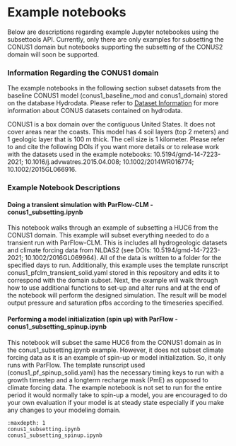 Example notebooks
=================

Below are descriptions regarding example Jupyter notebookes using the subsettools API. Currently, only there are only examples for subsetting the CONUS1 domain but notebooks supporting the subsetting of the CONUS2 domain will soon be supported. 

### Information Regarding the CONUS1 domain

The example notebooks in the following section subset datasets from the baseline CONUS1 model (conus1_baseline_mod and conus1_domain) stored on the database Hydrodata. 
Please refer to [Dataset Information](https://hydroframe-ml.github.io/readthedocs/tables/dataset.html) for more information about CONUS datasets contained on hydrodata.

CONUS1 is a box domain over the contiguous United States. It does not cover areas near the coasts. This model has 4 soil layers (top 2 meters) and 1 geologic layer that is 100 m thick. The cell size is 1 kilometer. Please refer to and cite the following DOIs if you want more details or to release work with the datasets used in the example notebooks: 10.5194/gmd-14-7223-2021; 10.1016/j.advwatres.2015.04.008; 10.1002/2014WR016774; 10.1002/2015GL066916.  

### Example Notebook Descriptions

#### Doing a transient simulation with ParFlow-CLM - conus1_subsetting.ipynb 

This notebook walks through an example of subsetting a HUC6 from the CONUS1 domain. This example will subset everything needed to do a transient run with ParFlow-CLM. 
This is includes all hydrogeologic datasets and climate forcing data from NLDAS2 (see DOIs: 10.5194/gmd-14-7223-2021; 10.1002/2016GL069964). All of the data is written to a folder for the specified days to run. 
Additionally, this example uses the template runscript conus1_pfclm_transient_solid.yaml stored in this repository and edits it to correspond with the domain subset. Next, the example will walk through how to use additional functions to set-up and alter runs and at the end of the notebook will perform the designed simulation. The result will be model output pressure and saturation pfbs according to the timeseries specified.

#### Performing a model initialization (spin up) with ParFlow - conus1_subsetting_spinup.ipynb

This notebook will subset the same HUC6 from the CONUS1 domain as in the conus1_subsetting.ipynb example. However, it does not subset climate forcing data as it is an example of spin-up or model initialization. So, it only runs with ParFlow. The template runscript used (conus1_pf_spinup_solid.yaml) has the necessary timing keys to run with a growth timestep and a longterm recharge mask (PmE) as opposed to climate forcing data. The example notebook is not set to run for the entire period it would normally take to spin-up a model, you are encouraged to do your own evaluation if your model is at steady state especially if you make any changes to your modeling domain. 

```{toctree}
:maxdepth: 1
conus1_subsetting.ipynb
conus1_subsetting_spinup.ipynb
```

